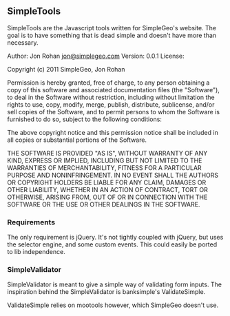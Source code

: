 ## SimpleTools

SimpleTools are the Javascript tools written for SimpleGeo's website. The goal
is to have something that is dead simple and doesn't have more than necessary.

Author: Jon Rohan <jon@simplegeo.com>
Version: 0.0.1
License:

Copyright (c) 2011 SimpleGeo, Jon Rohan

Permission is hereby granted, free of charge, to any person obtaining a copy
of this software and associated documentation files (the "Software"), to deal
in the Software without restriction, including without limitation the rights
to use, copy, modify, merge, publish, distribute, sublicense, and/or sell
copies of the Software, and to permit persons to whom the Software is
furnished to do so, subject to the following conditions:

The above copyright notice and this permission notice shall be included in
all copies or substantial portions of the Software.

THE SOFTWARE IS PROVIDED "AS IS", WITHOUT WARRANTY OF ANY KIND, EXPRESS OR
IMPLIED, INCLUDING BUT NOT LIMITED TO THE WARRANTIES OF MERCHANTABILITY,
FITNESS FOR A PARTICULAR PURPOSE AND NONINFRINGEMENT. IN NO EVENT SHALL THE
AUTHORS OR COPYRIGHT HOLDERS BE LIABLE FOR ANY CLAIM, DAMAGES OR OTHER
LIABILITY, WHETHER IN AN ACTION OF CONTRACT, TORT OR OTHERWISE, ARISING FROM,
OUT OF OR IN CONNECTION WITH THE SOFTWARE OR THE USE OR OTHER DEALINGS IN
THE SOFTWARE.


### Requirements

The only requirement is jQuery. It's not tightly coupled with jQuery, but uses
the selector engine, and some custom events. This could easily be ported to lib
independence.

### SimpleValidator

SimpleValidator is meant to give a simple way of validating form inputs. The
inspiration behind the SimpleValidator is banksimple's ValidateSimple.

ValidateSimple relies on mootools however, which SimpleGeo doesn't use.
